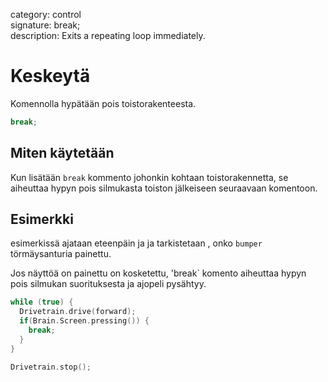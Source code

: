 category: control  
signature: break;  
description: Exits a repeating loop immediately.

# Keskeytä

Komennolla hypätään pois toistorakenteesta.
```cpp
break;
```

## Miten käytetään

Kun lisätään `break` kommento johonkin kohtaan toistorakennetta, se aiheuttaa hypyn pois silmukasta toiston jälkeiseen seuraavaan komentoon. 

## Esimerkki

esimerkissä ajataan eteenpäin ja ja tarkistetaan , onko `bumper` törmäysanturia painettu.

Jos näyttöä on painettu on kosketettu, 'break` komento aiheuttaa hypyn pois silmukan suorituksesta ja ajopeli pysähtyy.


```cpp
while (true) {
  Drivetrain.drive(forward);
  if(Brain.Screen.pressing()) {
    break;
  }
}

Drivetrain.stop();
```
<advanced>
</advanced>